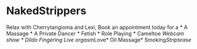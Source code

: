 NakedStrippers
==============

Relax with Cherrytangioma and Lexi, Book an appointment today for a * A Massage *  A Private Dancer * Fetish * Role Playing * Cameltoe *Webcam show  * Dildo *Fingering* Live orgasm*Love* Oil Massage* Smoking*Striptease* 
